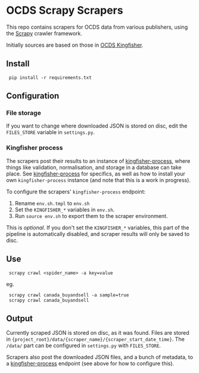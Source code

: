 # OCDS Scrapy Scrapers

This repo contains scrapers for OCDS data from various publishers, using the [Scrapy](https://scrapy.org/) crawler framework. 

Initially sources are based on those in [OCDS Kingfisher](https://github.com/open-contracting/kingfisher).

## Install
```
 pip install -r requirements.txt 
```

## Configuration

### File storage

If you want to change where downloaded JSON is stored on disc, edit the `FILES_STORE` variable in `settings.py`.

### Kingfisher process

The scrapers post their results to an instance of [kingfisher-process](https://github.com/open-contracting/kingfisher-process), where things like validation, normalisation, and storage in a database can take place. See [kingfisher-process](https://github.com/open-contracting/kingfisher-process) for specifics, as well as how to install your own `kingfisher-process` instance (and note that this is a work in progress).

To configure the scrapers' `kingfisher-process` endpoint:

1. Rename `env.sh.tmpl` to `env.sh`
2. Set the `KINGFISHER_*` variables in `env.sh`.
3. Run `source env.sh` to export them to the scraper environment.

This is *optional*. If you don't set the `KINGFISHER_*` variables, this part of the pipeline is automatically disabled, and scraper results will only be saved to disc.

## Use

```
 scrapy crawl <spider_name> -a key=value
```
eg.

```
 scrapy crawl canada_buyandsell -a sample=true
 scrapy crawl canada_buyandsell
```

## Output

Currently scraped JSON is stored on disc, as it was found. Files are stored in `{project_root}/data/{scraper_name}/{scraper_start_date_time}`. The `/data/` part can be configured in `settings.py` with `FILES_STORE`.

Scrapers also post the downloaded JSON files, and a bunch of metadata, to a [kingfisher-process](https://github.com/open-contracting/kingfisher-process) endpoint (see above for how to configure this).